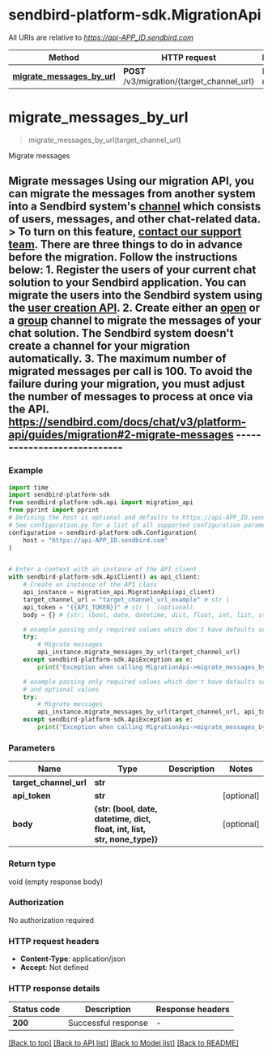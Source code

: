 # sendbird-platform-sdk.MigrationApi

All URIs are relative to *https://api-APP_ID.sendbird.com*

Method | HTTP request | Description
------------- | ------------- | -------------
[**migrate_messages_by_url**](MigrationApi.md#migrate_messages_by_url) | **POST** /v3/migration/{target_channel_url} | Migrate messages


# **migrate_messages_by_url**
> migrate_messages_by_url(target_channel_url)

Migrate messages

## Migrate messages  Using our migration API, you can migrate the messages from another system into a Sendbird system's [channel](https://sendbird.com/docs/chat/v3/platform-api/guides/channel-types) which consists of users, messages, and other chat-related data.  > To turn on this feature, [contact our support team](https://dashboard.sendbird.com/settings/contact_us).  There are three things to do in advance before the migration. Follow the instructions below:  1. Register the users of your current chat solution to your Sendbird application. You can migrate the users into the Sendbird system using the [user creation API](https://sendbird.com/docs/chat/v3/platform-api/guides/user#2-create-a-user). 2. Create either an [open](https://sendbird.com/docs/chat/v3/platform-api/guides/open-channel#2-create-a-channel) or a [group](https://sendbird.com/docs/chat/v3/platform-api/guides/group-channel#2-create-a-channel) channel to migrate the messages of your chat solution. The Sendbird system doesn't create a channel for your migration automatically. 3. The maximum number of migrated messages per call is 100. To avoid the failure during your migration, you must adjust the number of messages to process at once via the API.  https://sendbird.com/docs/chat/v3/platform-api/guides/migration#2-migrate-messages ----------------------------

### Example


```python
import time
import sendbird-platform-sdk
from sendbird-platform-sdk.api import migration_api
from pprint import pprint
# Defining the host is optional and defaults to https://api-APP_ID.sendbird.com
# See configuration.py for a list of all supported configuration parameters.
configuration = sendbird-platform-sdk.Configuration(
    host = "https://api-APP_ID.sendbird.com"
)


# Enter a context with an instance of the API client
with sendbird-platform-sdk.ApiClient() as api_client:
    # Create an instance of the API class
    api_instance = migration_api.MigrationApi(api_client)
    target_channel_url = "target_channel_url_example" # str | 
    api_token = "{{API_TOKEN}}" # str |  (optional)
    body = {} # {str: (bool, date, datetime, dict, float, int, list, str, none_type)} |  (optional)

    # example passing only required values which don't have defaults set
    try:
        # Migrate messages
        api_instance.migrate_messages_by_url(target_channel_url)
    except sendbird-platform-sdk.ApiException as e:
        print("Exception when calling MigrationApi->migrate_messages_by_url: %s\n" % e)

    # example passing only required values which don't have defaults set
    # and optional values
    try:
        # Migrate messages
        api_instance.migrate_messages_by_url(target_channel_url, api_token=api_token, body=body)
    except sendbird-platform-sdk.ApiException as e:
        print("Exception when calling MigrationApi->migrate_messages_by_url: %s\n" % e)
```


### Parameters

Name | Type | Description  | Notes
------------- | ------------- | ------------- | -------------
 **target_channel_url** | **str**|  |
 **api_token** | **str**|  | [optional]
 **body** | **{str: (bool, date, datetime, dict, float, int, list, str, none_type)}**|  | [optional]

### Return type

void (empty response body)

### Authorization

No authorization required

### HTTP request headers

 - **Content-Type**: application/json
 - **Accept**: Not defined


### HTTP response details

| Status code | Description | Response headers |
|-------------|-------------|------------------|
**200** | Successful response |  -  |

[[Back to top]](#) [[Back to API list]](../README.md#documentation-for-api-endpoints) [[Back to Model list]](../README.md#documentation-for-models) [[Back to README]](../README.md)

